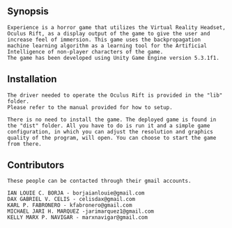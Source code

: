 ##  Synopsis  
	Experience is a horror game that utilizes the Virtual Reality Headset, 
	Oculus Rift, as a display output of the game to give the user and 
	increase feel of immersion. This game uses the backpropagation 
	machine learning algorithm as a learning tool for the Artificial 
	Intelligence of non-player characters of the game. 
	The game has been developed using Unity Game Engine version 5.3.1f1.
	
## Installation
	The driver needed to operate the Oculus Rift is provided in the "lib" folder.  
	Please refer to the manual provided for how to setup.
	
	There is no need to install the game. The deployed game is found in
	the "dist" folder. All you have to do is run it and a simple game 
	configuration, in which you can adjust the resolution and graphics
	quality of the program, will open. You can choose to start the game 
	from there.
	
## Contributors  
	These people can be contacted through their gmail accounts.
  
	IAN LOUIE C. BORJA - borjaianlouie@gmail.com
	DAX GABRIEL V. CELIS - celisdax@gmail.com
	KARL P. FABRONERO - kfabronero@gmail.com
	MICHAEL JARI H. MARQUEZ -jarimarquez1@gmail.com
	KELLY MARX P. NAVIGAR - marxnavigar@gmail.com
